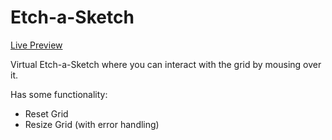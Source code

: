 # Etch-a-Sketch

[Live Preview](https://itben-h.github.io/my-odin-projects/foundations/04-etch-a-sketch/)

Virtual Etch-a-Sketch where you can interact with the grid by mousing over it.

Has some functionality:
- Reset Grid
- Resize Grid (with error handling)